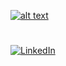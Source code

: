 [![alt text](https://i.imgur.com/GE7FPM2.png)](https://www.linkedin.com/in/julianopantonifilho/)

#

[![LinkedIn](https://img.shields.io/badge/Juliano%20Pantoni%20Filho-0064AE?style=for-the-badge&logo=linkedin&logoColor=white)](https://www.linkedin.com/in/julianopantonifilho/)
